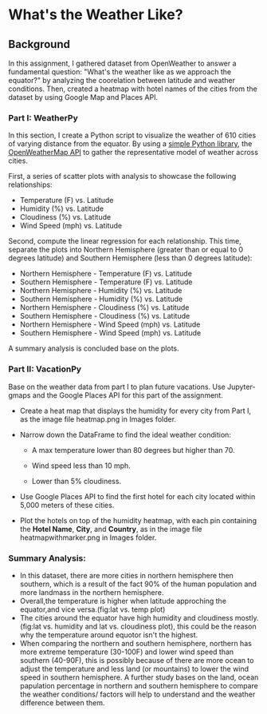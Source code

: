 # What's the Weather Like?

## Background

In this assignment, I gathered dataset from OpenWeather to answer a fundamental question: "What's the weather like as we approach the equator?" by analyzing the coorelation between latitude and weather conditions. Then, created a heatmap with hotel names of the cities from the dataset by using Google Map and Places API.


### Part I: WeatherPy

In this section, I create a Python script to visualize the weather of 610 cities of varying distance from the equator. By using a [simple Python library](https://pypi.python.org/pypi/citipy), the [OpenWeatherMap API](https://openweathermap.org/api) to gather the representative model of weather across cities.

First, a series of scatter plots with analysis to showcase the following relationships:

* Temperature (F) vs. Latitude
* Humidity (%) vs. Latitude
* Cloudiness (%) vs. Latitude
* Wind Speed (mph) vs. Latitude


Second, compute the linear regression for each relationship. This time, separate the plots into Northern Hemisphere (greater than or equal to 0 degrees latitude) and Southern Hemisphere (less than 0 degrees latitude):

* Northern Hemisphere - Temperature (F) vs. Latitude
* Southern Hemisphere - Temperature (F) vs. Latitude
* Northern Hemisphere - Humidity (%) vs. Latitude
* Southern Hemisphere - Humidity (%) vs. Latitude
* Northern Hemisphere - Cloudiness (%) vs. Latitude
* Southern Hemisphere - Cloudiness (%) vs. Latitude
* Northern Hemisphere - Wind Speed (mph) vs. Latitude
* Southern Hemisphere - Wind Speed (mph) vs. Latitude

A summary analysis is concluded base on the plots.

### Part II: VacationPy

Base on the weather data from part I to plan future vacations. Use Jupyter-gmaps and the Google Places API for this part of the assignment.


* Create a heat map that displays the humidity for every city from Part I, as the image file heatmap.png in Images folder.

* Narrow down the DataFrame to find the ideal weather condition:

  * A max temperature lower than 80 degrees but higher than 70.

  * Wind speed less than 10 mph.

  * Lower than 5% cloudiness.

* Use Google Places API to find the first hotel for each city located within 5,000 meters of these cities.

* Plot the hotels on top of the humidity heatmap, with each pin containing the **Hotel Name**, **City**, and **Country**, as in the image file heatmapwithmarker.png in Images folder.


### Summary Analysis:

* In this dataset, there are more cities in northern hemisphere then southern, which is a result of the fact 90% of the human population and more landmass in the northern hemisphere.
* Overall,the temperature is higher when latitude approching the equator,and vice versa.(fig:lat vs. temp plot)
* The cities around the equator have high humidity and cloudiness mostly.(fig:lat vs. humidity and lat vs. cloudiness plot), this could be the reason why the temperature around equotor isn't the highest.
* When comparing the northern and southern hemisphere, northern has more extreme temperature (30-100F) and lower wind speed than southern (40-90F), this is possibly because of there are more ocean to adjust the temperature and less land (or mountains) to lower the wind speed in southern hemisphere. A further study bases on the land, ocean papulation percentage in northern and southern hemisphere to compare the weather conditions/ factors will help to understand and the weather difference between them.

